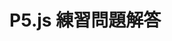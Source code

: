 <!DOCTYPE html>
<html lang="ja">
  <head>
    <meta charset="UTF-8" />
    <title>P5.js 練習問題解答</title>
    <script src="https://cdn.jsdelivr.net/npm/p5@2.0.3/lib/p5.min.js">
    </script>
  </head>
  <body>
    <h1>P5.js 練習問題解答</h1>
    <script>
      function setup() {
        createCanvas(320, 180);
      }

      function draw() {
        stroke("black");
        strokeWeight(0.1);
        for (y = 0; y < 180; y += 10) {
    for (x = 0; x < 320; x += 20) {
      fill(`oklch(90% ${100 - x / 3.2}% ${y * 2})`);
      rect(x + 10, y + 10, 100, 100);
        }
       }   
      }
    </script>
  </body>
</html>
